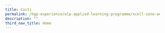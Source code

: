 ```yaml
---
title: Cacti
permalink: /hgp-experience/alp-applied-learning-programme/xcell-zone-website/home/cacti/
description: ""
third_nav_title: Home
---
```

